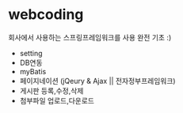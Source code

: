 # webcoding
회사에서 사용하는 스프링프레임워크를 사용 
완전 기초 :)
* setting
* DB연동
* myBatis
* 페이지네이션 (jQeury & Ajax || 전자정부프레임워크)
* 게시판 등록,수정,삭제
* 첨부파일 업로드,다운로드
